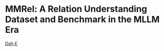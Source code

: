 # MMRel: A Relation Understanding Dataset and Benchmark in the MLLM Era

[Dall-E](https://drive.google.com/drive/folders/1h4Kwo6Mi1HHe-XDrqlIhmVCQH-AO7iHC?usp=share_link)